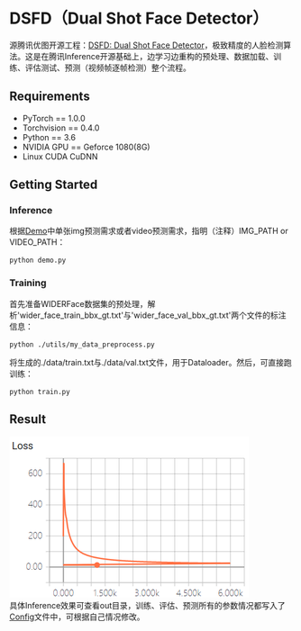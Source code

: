 # DSFD（Dual Shot Face Detector）
源腾讯优图开源工程：[DSFD: Dual Shot Face Detector](https://github.com/TencentYoutuResearch/FaceDetection-DSFD)，极致精度的人脸检测算法。这是在腾讯Inference开源基础上，边学习边重构的预处理、数据加载、训练、评估测试、预测（视频帧逐帧检测）整个流程。
## Requirements
* PyTorch == 1.0.0   
* Torchvision == 0.4.0   
* Python == 3.6   
* NVIDIA GPU == Geforce 1080(8G)   
* Linux CUDA CuDNN   
## Getting Started
### Inference
根据[Demo](/demo.py)中单张img预测需求或者video预测需求，指明（注释）IMG_PATH or VIDEO_PATH：
```
python demo.py
```
### Training
首先准备WIDERFace数据集的预处理，解析'wider_face_train_bbx_gt.txt'与'wider_face_val_bbx_gt.txt'两个文件的标注信息：
```
python ./utils/my_data_preprocess.py
```
将生成的./data/train.txt与./data/val.txt文件，用于Dataloader。然后，可直接跑训练：
```
python train.py
```
## Result
![](/out/training_log.png)   
具体Inference效果可查看out目录，训练、评估、预测所有的参数情况都写入了[Config](/config.py)文件中，可根据自己情况修改。
